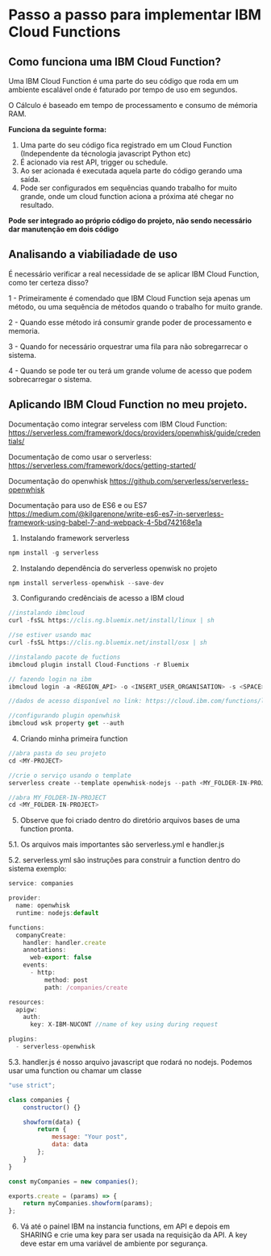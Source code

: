# Passo a passo para implementar IBM Cloud Functions

## Como funciona uma IBM Cloud Function?

Uma IBM Cloud Function é uma parte do seu código que roda em um ambiente escalável onde é faturado por tempo de uso em segundos.

O Cálculo é baseado em tempo de processamento e consumo de mémoria RAM.

**Funciona da seguinte forma:**

1. Uma parte do seu código fica registrado em um Cloud Function (Independente da técnologia javascript Python etc)
2. É acionado via rest API, trigger ou schedule.
3. Ao ser acionada é executada aquela parte do código gerando uma saída.
4. Pode ser configurados em sequências quando trabalho for muito grande, onde um cloud function aciona a próxima até chegar no resultado.

**Pode ser integrado ao próprio código do projeto, não sendo necessário dar manutenção em dois código**

## Analisando a viabiliadade de uso

É necessário verificar a real necessidade de se aplicar IBM Cloud Function, como ter certeza disso?

1 - Primeiramente é comendado que IBM Cloud Function seja apenas um método, ou uma sequência de métodos quando o trabalho for muito grande.

2 - Quando esse método irá consumir grande poder de processamento e memoria.

3 - Quando for necessário orquestrar uma fila para não sobregarrecar o sistema.

4 - Quando se pode ter ou terá um grande volume de acesso que podem sobrecarregar o sistema.

## Aplicando IBM Cloud Function no meu projeto.

Documentação como integrar serveless com IBM Cloud Function: https://serverless.com/framework/docs/providers/openwhisk/guide/credentials/

Documentação de como usar o serverless:
https://serverless.com/framework/docs/getting-started/

Documentação do openwhisk
https://github.com/serverless/serverless-openwhisk

Documentação para uso de ES6 e ou ES7
https://medium.com/@kilgarenone/write-es6-es7-in-serverless-framework-using-babel-7-and-webpack-4-5bd742168e1a

1. Instalando framework serverless

```javascript
npm install -g serverless
```

2. Instalando dependência do serverless openwisk no projeto

```javascript
npm install serverless-openwhisk --save-dev
```

3. Configurando credênciais de acesso a IBM cloud

```javascript
//instalando ibmcloud
curl -fsSL https://clis.ng.bluemix.net/install/linux | sh

//se estiver usando mac
curl -fsSL https://clis.ng.bluemix.net/install/osx | sh

//instalando pacote de fuctions
ibmcloud plugin install Cloud-Functions -r Bluemix

// fazendo login na ibm
ibmcloud login -a <REGION_API> -o <INSERT_USER_ORGANISATION> -s <SPACE>

//dados de acesso disponível no link: https://cloud.ibm.com/functions/learn/cli

//configurando plugin openwhisk
ibmcloud wsk property get --auth
```

4. Criando minha primeira function

```javascript
//abra pasta do seu projeto
cd <MY-PROJECT>

//crie o serviço usando o template
serverless create --template openwhisk-nodejs --path <MY_FOLDER-IN-PROJECT>

//abra MY_FOLDER-IN-PROJECT
cd <MY_FOLDER-IN-PROJECT>
```

5. Observe que foi criado dentro do diretório arquivos bases de uma function pronta.

5.1. Os arquivos mais importantes são serverless.yml e handler.js

5.2. serverless.yml são instruções para construir a function dentro do sistema exemplo:

```javascript
service: companies

provider:
  name: openwhisk
  runtime: nodejs:default

functions:
  companyCreate:
    handler: handler.create
    annotations:
      web-export: false
    events:
      - http:
          method: post
          path: /companies/create

resources:
  apigw:
    auth:
      key: X-IBM-NUCONT //name of key using during request

plugins:
  - serverless-openwhisk

```

5.3. handler.js é nosso arquivo javascript que rodará no nodejs. Podemos usar uma function ou chamar um classe

```javascript
"use strict";

class companies {
    constructor() {}

    showform(data) {
        return {
            message: "Your post",
            data: data
        };
    }
}

const myCompanies = new companies();

exports.create = (params) => {
    return myCompanies.showform(params);
};
```

6. Vá até o painel IBM na instancia functions, em API e depois em SHARING e crie uma key para ser usada na requisição da API. A key deve estar em uma variável de ambiente por segurança.
